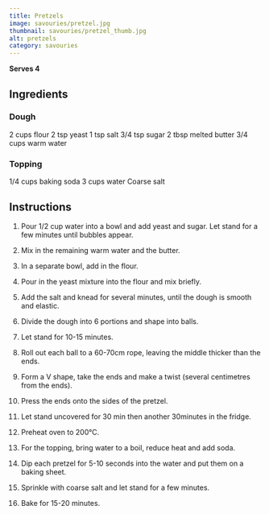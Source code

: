```yaml
---
title: Pretzels
image: savouries/pretzel.jpg
thumbnail: savouries/pretzel_thumb.jpg
alt: pretzels
category: savouries
---
```


**Serves 4**

## Ingredients

### Dough

2 cups flour
2 tsp yeast
1 tsp salt
3/4 tsp sugar
2 tbsp melted butter
3/4 cups warm water

### Topping

1/4 cups baking soda
3 cups water
Coarse salt

## Instructions

1. Pour 1/2 cup water into a bowl and add yeast and sugar. Let stand for a few minutes until bubbles appear.

1. Mix in the remaining warm water and the butter.

1. In a separate bowl, add in the flour.

1. Pour in the yeast mixture into the flour and mix briefly.

1. Add the salt and knead for several minutes, until the dough is smooth and elastic.

1. Divide the dough into 6 portions and shape into balls.

1. Let stand for 10-15 minutes.

1. Roll out each ball to a 60-70cm rope, leaving the middle thicker than the ends.

1. Form a V shape, take the ends and make a twist (several centimetres from the ends).

1. Press the ends onto the sides of the pretzel.

1. Let stand uncovered for 30 min then another 30minutes in the fridge.

1. Preheat oven to 200°C.

1. For the topping, bring water to a boil, reduce heat and add soda.

1. Dip each pretzel for 5-10 seconds into the water and put them on a baking sheet.

1. Sprinkle with coarse salt and let stand for a few minutes.

1. Bake for 15-20 minutes.
